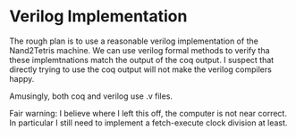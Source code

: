 # Verilog Implementation



The rough plan is to use a reasonable verilog implementation of the Nand2Tetris machine.
We can use verilog formal methods to verify tha these implemtnations match the output of the coq output.
I suspect that directly trying to use the coq output will not make the verilog compilers happy.

Amusingly, both coq and verilog use .v files.

Fair warning: I believe where I left this off, the computer is not near correct. In particular I still need to implement a fetch-execute clock division at least.